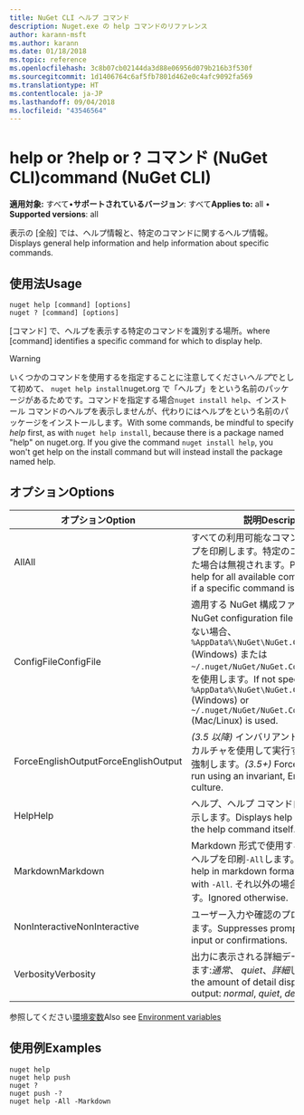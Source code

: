 ```yaml
---
title: NuGet CLI ヘルプ コマンド
description: Nuget.exe の help コマンドのリファレンス
author: karann-msft
ms.author: karann
ms.date: 01/18/2018
ms.topic: reference
ms.openlocfilehash: 3c8b07cb02144da3d88e06956d079b216b3f530f
ms.sourcegitcommit: 1d1406764c6af5fb7801d462e0c4afc9092fa569
ms.translationtype: HT
ms.contentlocale: ja-JP
ms.lasthandoff: 09/04/2018
ms.locfileid: "43546564"
---
```

# <a name="help-or--command-nuget-cli"></a><span data-ttu-id="99662-103">help or ?</span><span class="sxs-lookup"><span data-stu-id="99662-103">help or ?</span></span> <span data-ttu-id="99662-104">コマンド (NuGet CLI)</span><span class="sxs-lookup"><span data-stu-id="99662-104">command (NuGet CLI)</span></span>

<span data-ttu-id="99662-105">**適用対象:** すべて&bullet;**サポートされているバージョン**: すべて</span><span class="sxs-lookup"><span data-stu-id="99662-105">**Applies to:** all &bullet; **Supported versions**: all</span></span>

<span data-ttu-id="99662-106">表示の [全般] では、ヘルプ情報と、特定のコマンドに関するヘルプ情報。</span><span class="sxs-lookup"><span data-stu-id="99662-106">Displays general help information and help information about specific commands.</span></span>

## <a name="usage"></a><span data-ttu-id="99662-107">使用法</span><span class="sxs-lookup"><span data-stu-id="99662-107">Usage</span></span>

```cli
nuget help [command] [options]
nuget ? [command] [options]
```

<span data-ttu-id="99662-108">[コマンド] で、ヘルプを表示する特定のコマンドを識別する場所。</span><span class="sxs-lookup"><span data-stu-id="99662-108">where [command] identifies a specific command for which to display help.</span></span>

> [!Warning]
> <span data-ttu-id="99662-109">いくつかのコマンドを使用するを指定することに注意してください*ヘルプ*でとして初めて、 `nuget help install`nuget.org で「ヘルプ」をという名前のパッケージがあるためです。コマンドを指定する場合`nuget install help`、インストール コマンドのヘルプを表示しませんが、代わりにはヘルプをという名前のパッケージをインストールします。</span><span class="sxs-lookup"><span data-stu-id="99662-109">With some commands, be mindful to specify *help* first, as with `nuget help install`, because there is a package named "help" on nuget.org. If you give the command `nuget install help`, you won't get help on the install command but will instead install the package named help.</span></span>

## <a name="options"></a><span data-ttu-id="99662-110">オプション</span><span class="sxs-lookup"><span data-stu-id="99662-110">Options</span></span>

| <span data-ttu-id="99662-111">オプション</span><span class="sxs-lookup"><span data-stu-id="99662-111">Option</span></span> | <span data-ttu-id="99662-112">説明</span><span class="sxs-lookup"><span data-stu-id="99662-112">Description</span></span> |
| --- | --- |
| <span data-ttu-id="99662-113">All</span><span class="sxs-lookup"><span data-stu-id="99662-113">All</span></span> | <span data-ttu-id="99662-114">すべての利用可能なコマンドは詳細なヘルプを印刷します。特定のコマンドを指定した場合は無視されます。</span><span class="sxs-lookup"><span data-stu-id="99662-114">Print detailed help for all available commands; ignored if a specific command is given.</span></span> |
| <span data-ttu-id="99662-115">ConfigFile</span><span class="sxs-lookup"><span data-stu-id="99662-115">ConfigFile</span></span> | <span data-ttu-id="99662-116">適用する NuGet 構成ファイル。</span><span class="sxs-lookup"><span data-stu-id="99662-116">The NuGet configuration file to apply.</span></span> <span data-ttu-id="99662-117">指定しない場合、 `%AppData%\NuGet\NuGet.Config` (Windows) または`~/.nuget/NuGet/NuGet.Config`(Mac/linux) を使用します。</span><span class="sxs-lookup"><span data-stu-id="99662-117">If not specified, `%AppData%\NuGet\NuGet.Config` (Windows) or `~/.nuget/NuGet/NuGet.Config` (Mac/Linux) is used.</span></span>|
| <span data-ttu-id="99662-118">ForceEnglishOutput</span><span class="sxs-lookup"><span data-stu-id="99662-118">ForceEnglishOutput</span></span> | <span data-ttu-id="99662-119">*(3.5 以降)* インバリアントの英語ベースのカルチャを使用して実行する nuget.exe を強制します。</span><span class="sxs-lookup"><span data-stu-id="99662-119">*(3.5+)* Forces nuget.exe to run using an invariant, English-based culture.</span></span> |
| <span data-ttu-id="99662-120">Help</span><span class="sxs-lookup"><span data-stu-id="99662-120">Help</span></span> | <span data-ttu-id="99662-121">ヘルプ、ヘルプ コマンド自体の情報を表示します。</span><span class="sxs-lookup"><span data-stu-id="99662-121">Displays help information for the help command itself.</span></span> |
| <span data-ttu-id="99662-122">Markdown</span><span class="sxs-lookup"><span data-stu-id="99662-122">Markdown</span></span> | <span data-ttu-id="99662-123">Markdown 形式で使用する場合に詳細なヘルプを印刷`-All`します。</span><span class="sxs-lookup"><span data-stu-id="99662-123">Print detailed help in markdown format when used with `-All`.</span></span> <span data-ttu-id="99662-124">それ以外の場合は無視されます。</span><span class="sxs-lookup"><span data-stu-id="99662-124">Ignored otherwise.</span></span> |
| <span data-ttu-id="99662-125">NonInteractive</span><span class="sxs-lookup"><span data-stu-id="99662-125">NonInteractive</span></span> | <span data-ttu-id="99662-126">ユーザー入力や確認のプロンプトを抑制します。</span><span class="sxs-lookup"><span data-stu-id="99662-126">Suppresses prompts for user input or confirmations.</span></span> |
| <span data-ttu-id="99662-127">Verbosity</span><span class="sxs-lookup"><span data-stu-id="99662-127">Verbosity</span></span> | <span data-ttu-id="99662-128">出力に表示される詳細データの量を指定します:*通常*、 *quiet*、*詳細*します。</span><span class="sxs-lookup"><span data-stu-id="99662-128">Specifies the amount of detail displayed in the output: *normal*, *quiet*, *detailed*.</span></span> |

<span data-ttu-id="99662-129">参照してください[環境変数](cli-ref-environment-variables.md)</span><span class="sxs-lookup"><span data-stu-id="99662-129">Also see [Environment variables](cli-ref-environment-variables.md)</span></span>

## <a name="examples"></a><span data-ttu-id="99662-130">使用例</span><span class="sxs-lookup"><span data-stu-id="99662-130">Examples</span></span>

```cli
nuget help
nuget help push
nuget ?
nuget push -?
nuget help -All -Markdown
```
